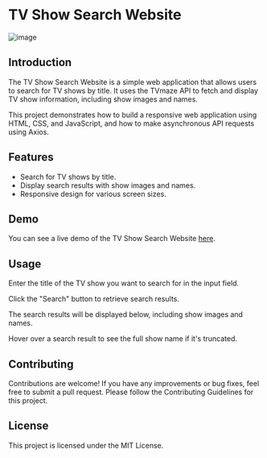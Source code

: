 # TV Show Search Website

![image](https://github.com/vishal-phoenix/TV-Show-Search/assets/100995024/a3565932-2cdd-4ade-8369-20355a193c88)


## Introduction

The TV Show Search Website is a simple web application that allows users to search for TV shows by title. It uses the TVmaze API to fetch and display TV show information, including show images and names.

This project demonstrates how to build a responsive web application using HTML, CSS, and JavaScript, and how to make asynchronous API requests using Axios.

## Features

- Search for TV shows by title.
- Display search results with show images and names.
- Responsive design for various screen sizes.

## Demo

You can see a live demo of the TV Show Search Website [here](https://vishal-phoenix.github.io/TV-Show-Search/).


## Usage
Enter the title of the TV show you want to search for in the input field.

Click the "Search" button to retrieve search results.

The search results will be displayed below, including show images and names.

Hover over a search result to see the full show name if it's truncated.

## Contributing
Contributions are welcome! If you have any improvements or bug fixes, feel free to submit a pull request. Please follow the Contributing Guidelines for this project.

## License
This project is licensed under the MIT License.
